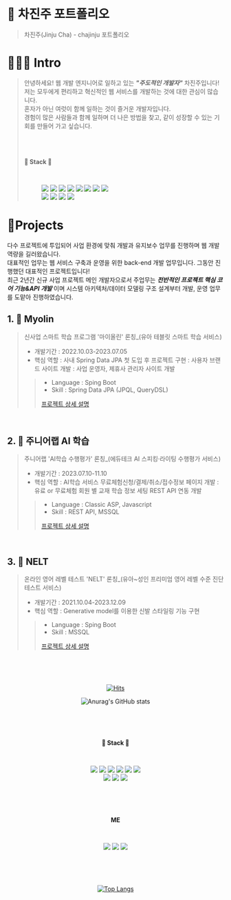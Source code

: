 # 📜 차진주 포트폴리오

> 차진주(Jinju Cha) - chajinju 포트폴리오

# 👩🏻‍💻  Intro

> 안녕하세요! 웹 개발 엔지니어로 일하고 있는 ***"주도적인 개발자"*** 차진주입니다!<br>
> 저는 모두에게 편리하고 혁신적인 웹 서비스를 개발하는 것에 대한 관심이 많습니다.<br>
> 혼자가 아닌 여럿이 함께 일하는 것이 즐거운 개발자입니다.<br>
> 경험이 많은 사람들과 함께 일하며 더 나은 방법을 찾고, 같이 성장할 수 있는 기회를 만들어 가고 싶습니다.<br>
    <br><br>    
        <p><b> 🔨 Stack 🔧</b></p>
    <br>
    <figure>
        <img src="https://img.shields.io/badge/Spring-6DB33F?style=flat-square&logo=Spring Boot&logoColor=white"/>
        <img src="https://img.shields.io/badge/Spring Boot-6DB33F?style=flat-square&logo=Spring Boot&logoColor=white"/>
        <img src="https://img.shields.io/badge/Java-007396?style=flat-square&logo=OpenJDK&logoColor=white"/>
        <img src="https://img.shields.io/badge/Spring-6DB33F?style=flat-square&logo=Spring&logoColor=white"/>
        <img src="https://img.shields.io/badge/JavaScript-F7DF1E?style=flat-square&logo=JavaScript&logoColor=white"/>
        <img src="https://img.shields.io/badge/Python-3776AB?style=flat-square&logo=Python&logoColor=white"/>
        <img src="https://img.shields.io/badge/jQuery-0769AD?style=flat-square&logo=jQuery&logoColor=white"/>
        <img src="https://img.shields.io/badge/HTML5-E34F26?style=flat-square&logo=HTML5&logoColor=white"/><br>
        <img src="https://img.shields.io/badge/CSS3-1572B6?style=flat-square&logo=CSS3&logoColor=white"/>
        <img src="https://img.shields.io/badge/MySQL-4479A1?style=flat-square&logo=MySQL&logoColor=white"/>
        <img src="https://img.shields.io/badge/MariaDB-003545?style=flat-square&logo=MariaDB&logoColor=white">
        <img src="https://img.shields.io/badge/Thymeleaf-005F0F?style=flat-square&logo=MariaDB&logoColor=white">
    </figure>
    
# 📝Projects
다수 프로젝트에 투입되어 사업 환경에 맞춰 개발과 유지보수 업무를 진행하며 웹 개발 역량을 길러왔습니다. <br>
대표적인 업무는 웹 서비스 구축과 운영을 위한 back-end 개발 업무입니다.
그동안 진행했던 대표적인 프로젝트입니다!  
최근 2년간 신규 사업 프로젝트 메인 개발자으로서 주업무는 ***전반적인 프로젝트 핵심 코어 기능&API 개발*** 이며
시스템 아키텍처/데이터 모델링 구조 설계부터 개발, 운영 업무를 도맡아 진행하였습니다.

## 1. 🛫 Myolin

> 신사업 스마트 학습 프로그램 '마이올린' 론칭_(유아 테블릿 스마트 학습 서비스)
>
> - 개발기간 : 2022.10.03-2023.07.05
> - 핵심 역할
> : 사내 Spring Data JPA 첫 도입 후 프로젝트 구현
> : 사용자 브랜드 사이트 개발
> : 사업 운영자, 제휴사 관리자 사이트 개발 
>
>> - Language : Sping Boot
>> - Skill : Spring Data JPA (JPQL, QueryDSL)
>> 
>> [프로젝트 상세 설명](https://github.com/jinjucha/Myolin)  
>
<br />

## 2. 🛫 주니어랩 AI 학습

> 주니어랩 'AI학습 수행평가' 론칭_(에듀테크 AI 스피킹·라이팅 수행평가 서비스)
>
> - 개발기간 : 2023.07.10-11.10
> - 핵심 역할
> : AI학습 서비스 무료체험신청/결제/취소/접수정보 페이지 개발
> : 유료 or 무료체험 회원 별 교재 학습 정보 세팅 REST API 연동 개발
>
>> - Language : Classic ASP, Javascript
>> - Skill : REST API, MSSQL 
>>
>> [프로젝트 상세 설명](https://github.com/kimphysicsman/MyLittelTrip_backend)
>
<br />

## 3. 👞 NELT

> 온라인 영어 레벨 테스트 'NELT' 론칭_(유아~성인 프리미엄 영어 레벨 수준 진단 테스트 서비스)
>
> - 개발기간 : 2021.10.04-2023.12.09
> - 핵심 역할 : Generative model를 이용한 신발 스타일링 기능 구현
>> - Language : Sping Boot
>> - Skill : MSSQL
>>
>> [프로젝트 상세 설명](https://github.com/kimphysicsman/mylittleshoes_backend)
>
<br />

<br />

<div align=center>
<br />    
    
[![Hits](https://hits.seeyoufarm.com/api/count/incr/badge.svg?url=https%3A%2F%2Fgithub.com%2Fjinjucha%2Fhit-counter&count_bg=%23E8E4DF&title_bg=%23FFCCCC&icon=&icon_color=%23E7E7E7&title=%EC%98%A4%EB%8A%98&edge_flat=false)](https://hits.seeyoufarm.com)

![Anurag's GitHub stats](https://github-readme-stats.vercel.app/api?username=jinjucha&show_icons=true&theme=radical)

<br><br><br>
    <p><b> 🔨 Stack 🔧</b></p>
<br>
<figure>
    <img src="https://img.shields.io/badge/Spring Boot-6DB33F?style=flat-square&logo=Spring Boot&logoColor=white"/>
    <img src="https://img.shields.io/badge/Spring-6DB33F?style=flat-square&logo=Spring&logoColor=white"/>
    <img src="https://img.shields.io/badge/JavaScript-F7DF1E?style=flat-square&logo=JavaScript&logoColor=white"/>
    <img src="https://img.shields.io/badge/Python-3776AB?style=flat-square&logo=Python&logoColor=white"/>
    <img src="https://img.shields.io/badge/jQuery-0769AD?style=flat-square&logo=jQuery&logoColor=white"/>
    <img src="https://img.shields.io/badge/HTML5-E34F26?style=flat-square&logo=HTML5&logoColor=white"/><br>
    <img src="https://img.shields.io/badge/CSS3-1572B6?style=flat-square&logo=CSS3&logoColor=white"/>
    <img src="https://img.shields.io/badge/MySQL-4479A1?style=flat-square&logo=MySQL&logoColor=white"/>
    <img src="https://img.shields.io/badge/Microsoft SQL Server-CC2927?style=flat-square&logo=Microsoft SQL Server&logoColor=white"/>
</figure>

<br><br><br>
    <p><b>  ME </b></p>
<br>
<figure>
    <a href="https://www.notion.so/chajinju34/development-notes-1802414492d8493ab6be03387da2fe49" target="_blank"><img src="https://img.shields.io/badge/Notion-000000?style=flat-square&logo=Notion&logoColor=white"/></a>
    <a href="https://mail.google.com/mail" target="_blank"><img src="https://img.shields.io/badge/Gmail-EA4335?style=flat-square&logo=Gmail&logoColor=white"/></a>
    <a href="https://blog.naver.com/nokdununa" target="_blank"><img src="https://img.shields.io/badge/Blog-03C75A?style=flat-square&logo=Naver&logoColor=white"/></a>
<figure>
<br><br><br>
    

[![Top Langs](https://github-readme-stats.vercel.app/api/top-langs/?username=jinjucha&layout=compact)](https://github.com/anuraghazra/github-readme-stats)


<br><br>

    
</div>
